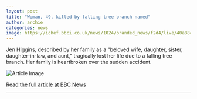 ```yaml
---
layout: post
title: "Woman, 49, killed by falling tree branch named"
author: archie
categories: news
image: https://ichef.bbci.co.uk/news/1024/branded_news/f2d4/live/40a88c40-8e24-11f0-a7c8-151354d0eaad.jpg
---
```

Jen Higgins, described by her family as a "beloved wife, daughter, sister, daughter-in-law, and aunt," tragically lost her life due to a falling tree branch. Her family is heartbroken over the sudden accident.

![Article Image](https://ichef.bbci.co.uk/news/1024/branded_news/f2d4/live/40a88c40-8e24-11f0-a7c8-151354d0eaad.jpg)

[Read the full article at BBC News](https://www.bbc.com/news/articles/ce9rnj8ezn0o?at_medium=RSS&at_campaign=rss)

---

